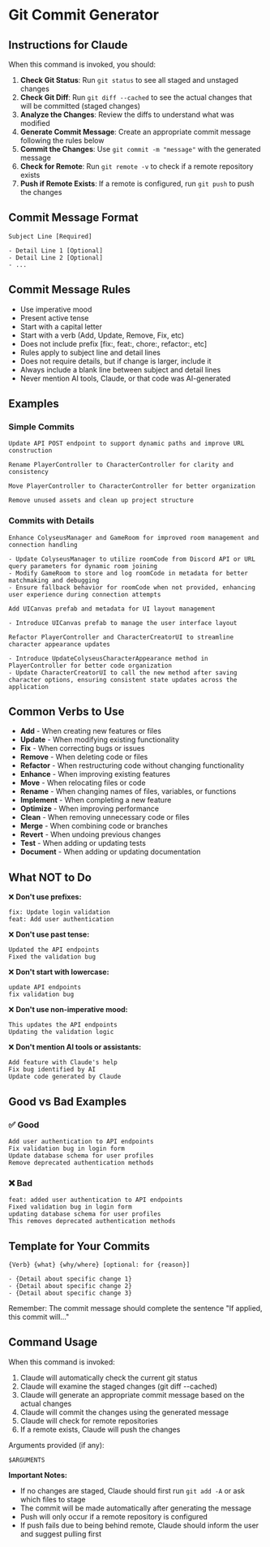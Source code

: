 # Git Commit Generator

## Instructions for Claude

When this command is invoked, you should:

1. **Check Git Status**: Run `git status` to see all staged and unstaged changes
2. **Check Git Diff**: Run `git diff --cached` to see the actual changes that will be committed (staged changes)
3. **Analyze the Changes**: Review the diffs to understand what was modified
4. **Generate Commit Message**: Create an appropriate commit message following the rules below
5. **Commit the Changes**: Use `git commit -m "message"` with the generated message
6. **Check for Remote**: Run `git remote -v` to check if a remote repository exists
7. **Push if Remote Exists**: If a remote is configured, run `git push` to push the changes

## Commit Message Format

```
Subject Line [Required]

- Detail Line 1 [Optional]
- Detail Line 2 [Optional]
- ...
```

## Commit Message Rules

- Use imperative mood
- Present active tense
- Start with a capital letter
- Start with a verb (Add, Update, Remove, Fix, etc)
- Does not include prefix [fix:, feat:, chore:, refactor:, etc]
- Rules apply to subject line and detail lines
- Does not require details, but if change is larger, include it
- Always include a blank line between subject and detail lines
- Never mention AI tools, Claude, or that code was AI-generated

## Examples

### Simple Commits

```
Update API POST endpoint to support dynamic paths and improve URL construction
```

```
Rename PlayerController to CharacterController for clarity and consistency
```

```
Move PlayerController to CharacterController for better organization
```

```
Remove unused assets and clean up project structure
```

### Commits with Details

```
Enhance ColyseusManager and GameRoom for improved room management and connection handling

- Update ColyseusManager to utilize roomCode from Discord API or URL query parameters for dynamic room joining
- Modify GameRoom to store and log roomCode in metadata for better matchmaking and debugging
- Ensure fallback behavior for roomCode when not provided, enhancing user experience during connection attempts
```

```
Add UICanvas prefab and metadata for UI layout management

- Introduce UICanvas prefab to manage the user interface layout
```

```
Refactor PlayerController and CharacterCreatorUI to streamline character appearance updates

- Introduce UpdateColyseusCharacterAppearance method in PlayerController for better code organization
- Update CharacterCreatorUI to call the new method after saving character options, ensuring consistent state updates across the application
```

## Common Verbs to Use

- **Add** - When creating new features or files
- **Update** - When modifying existing functionality
- **Fix** - When correcting bugs or issues
- **Remove** - When deleting code or files
- **Refactor** - When restructuring code without changing functionality
- **Enhance** - When improving existing features
- **Move** - When relocating files or code
- **Rename** - When changing names of files, variables, or functions
- **Implement** - When completing a new feature
- **Optimize** - When improving performance
- **Clean** - When removing unnecessary code or files
- **Merge** - When combining code or branches
- **Revert** - When undoing previous changes
- **Test** - When adding or updating tests
- **Document** - When adding or updating documentation

## What NOT to Do

❌ **Don't use prefixes:**
```
fix: Update login validation
feat: Add user authentication
```

❌ **Don't use past tense:**
```
Updated the API endpoints
Fixed the validation bug
```

❌ **Don't start with lowercase:**
```
update API endpoints
fix validation bug
```

❌ **Don't use non-imperative mood:**
```
This updates the API endpoints
Updating the validation logic
```

❌ **Don't mention AI tools or assistants:**
```
Add feature with Claude's help
Fix bug identified by AI
Update code generated by Claude
```

## Good vs Bad Examples

### ✅ Good
```
Add user authentication to API endpoints
Fix validation bug in login form
Update database schema for user profiles
Remove deprecated authentication methods
```

### ❌ Bad
```
feat: added user authentication to API endpoints
Fixed validation bug in login form
updating database schema for user profiles
This removes deprecated authentication methods
```

## Template for Your Commits

```
{Verb} {what} {why/where} [optional: for {reason}]

- {Detail about specific change 1}
- {Detail about specific change 2}
- {Detail about specific change 3}
```

Remember: The commit message should complete the sentence "If applied, this commit will..."

## Command Usage

When this command is invoked:

1. Claude will automatically check the current git status
2. Claude will examine the staged changes (git diff --cached)
3. Claude will generate an appropriate commit message based on the actual changes
4. Claude will commit the changes using the generated message
5. Claude will check for remote repositories
6. If a remote exists, Claude will push the changes

Arguments provided (if any):
```
$ARGUMENTS
```

**Important Notes:**
- If no changes are staged, Claude should first run `git add -A` or ask which files to stage
- The commit will be made automatically after generating the message
- Push will only occur if a remote repository is configured
- If push fails due to being behind remote, Claude should inform the user and suggest pulling first